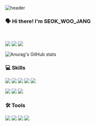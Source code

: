 ![header](https://capsule-render.vercel.app/api?type=waving&color=timeGradient&height=150&section=footer&text=SEOK%20WOO%20JANG&fontSize=75&animation=fadeIn&fontAlignY=48&desc=Thank%20you%20for%20coming%20to%20my%20github🌠&descAlignY=80&descAlign=60)
  <h3>
   🗣 Hi there! I'm <b>SEOK_WOO_JANG</b><br/>
</h3>
<br/>
<p>
  <a href="mailto:vopgh0409@gmail.com" target="_blank"><img src="https://img.shields.io/badge/Gmail-EA4335?style=flat-square&logo=Gmail&logoColor=white"/></a>  
  <a href="https://jinblog123.tistory.com/" target="_blank"><img src="https://img.shields.io/badge/Tistory-84a8ad?style=flat-square"/></a>
<a href="https://hits.seeyoufarm.com"><img src="https://hits.seeyoufarm.com/api/count/incr/badge.svg?url=https%3A%2F%2Fgithub.com%2FWON-JIN-LEE%2Fhit-counter&count_bg=%2300A647&title_bg=%231A1A1A&icon=&icon_color=%23E7E7E7&title=Today&edge_flat=false"/></a>

![Anurag's GitHub stats](https://github-readme-stats.vercel.app/api?username=WON-JIN-LEE&show_icons=true&theme=tokyonight)

### 💻 Skills 
<p>
<img src="https://img.shields.io/badge/javascript-F7DF1E?style=flat-square&logo=javascript&logoColor=black"> 
  <img src="https://img.shields.io/badge/node.js-339933?style=flat-square&logo=Node.js&logoColor=white">
    <img src="https://img.shields.io/badge/NestJS-E0234E?style=flat-square&logo=NestJS&logoColor=white">
    <img src="https://img.shields.io/badge/express-000000?style=flat-square&logo=express&logoColor=white">
    <img src="https://img.shields.io/badge/socket.io-ffffff?style=flat-square&logo=socket.io&logoColor=black">
  </p>
<p>
    <img src="https://img.shields.io/badge/mysql-4479A1?style=flat-square&logo=mysql&logoColor=white"> 
  <img src="https://img.shields.io/badge/mongoDB-47A248?style=flat-square&logo=MongoDB&logoColor=white">  
<img src="https://img.shields.io/badge/AWS Ec2-232F3E?style=flat-square&logo=amazonaws&logoColor=white"> 
  </p>

### 🛠 Tools
<p>
  <img src="https://img.shields.io/badge/VSCode-007ACC?style=flat-square&logo=Visual Studio Code&logoColor=white"/>
  <img src="https://img.shields.io/badge/Git-F05032?style=flat-square&logo=Git&logoColor=white"/>
<img src="https://img.shields.io/badge/Github-181717?style=flat-square&logo=github&logoColor=white">
  <img src="https://img.shields.io/badge/Slack-4A154B?style=flat-square&logo=Slack&logoColor=white"/>
</p>
